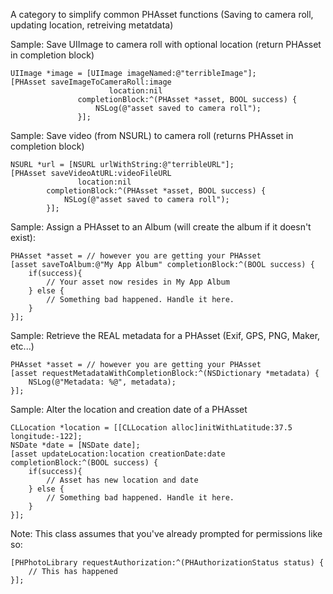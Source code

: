 A category to simplify common PHAsset functions (Saving to camera roll, updating location, retreiving metatdata)

Sample: Save UIImage to camera roll with optional location (return PHAsset in completion block)
```
UIImage *image = [UIImage imageNamed:@"terribleImage"];
[PHAsset saveImageToCameraRoll:image 
                      location:nil 
               completionBlock:^(PHAsset *asset, BOOL success) {
                   NSLog(@"asset saved to camera roll");
               }];
```

Sample: Save video (from NSURL) to camera roll (returns PHAsset in completion block)
```
NSURL *url = [NSURL urlWithString:@"terribleURL"];
[PHAsset saveVideoAtURL:videoFileURL 
               location:nil 
        completionBlock:^(PHAsset *asset, BOOL success) {
            NSLog(@"asset saved to camera roll");
        }];
```


Sample: Assign a PHAsset to an Album (will create the album if it doesn't exist):
```
PHAsset *asset = // however you are getting your PHAsset
[asset saveToAlbum:@"My App Album" completionBlock:^(BOOL success) {
    if(success){
        // Your asset now resides in My App Album
    } else {
        // Something bad happened. Handle it here.
    }
}];
```

Sample: Retrieve the REAL metadata for a PHAsset (Exif, GPS, PNG, Maker, etc...)
```
PHAsset *asset = // however you are getting your PHAsset
[asset requestMetadataWithCompletionBlock:^(NSDictionary *metadata) {
    NSLog(@"Metadata: %@", metadata);
}];
```

Sample: Alter the location and creation date of a PHAsset

```
CLLocation *location = [[CLLocation alloc]initWithLatitude:37.5 longitude:-122];
NSDate *date = [NSDate date];
[asset updateLocation:location creationDate:date completionBlock:^(BOOL success) {
    if(success){
        // Asset has new location and date
    } else {
        // Something bad happened. Handle it here.
    }
}];
```

Note: This class assumes that you've already prompted for permissions like so:
```
[PHPhotoLibrary requestAuthorization:^(PHAuthorizationStatus status) {
    // This has happened
}];
```
